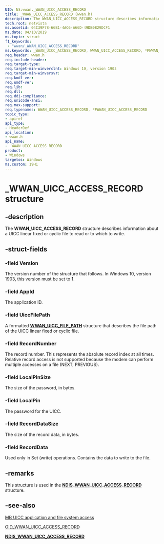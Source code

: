 ```yaml
---
UID: NS:wwan._WWAN_UICC_ACCESS_RECORD
title: _WWAN_UICC_ACCESS_RECORD (wwan.h)
description: The WWAN_UICC_ACCESS_RECORD structure describes information about a UICC linear fixed or cyclic file to read or to which to write. 
tech.root: netvista
ms.assetid: 04C39F78-66B1-4AC6-A66D-49DB0829DCF1
ms.date: 04/10/2019
ms.topic: struct
f1_keywords:
 - "wwan/_WWAN_UICC_ACCESS_RECORD"
ms.keywords: _WWAN_UICC_ACCESS_RECORD, WWAN_UICC_ACCESS_RECORD, *PWWAN_UICC_ACCESS_RECORD, 
req.header: wwan.h
req.include-header:
req.target-type:
req.target-min-winverclnt: Windows 10, version 1903
req.target-min-winversvr:
req.kmdf-ver:
req.umdf-ver:
req.lib:
req.dll:
req.ddi-compliance:
req.unicode-ansi:
req.max-support:
req.typenames: WWAN_UICC_ACCESS_RECORD, *PWWAN_UICC_ACCESS_RECORD
topic_type: 
- apiref
api_type: 
- HeaderDef
api_location: 
- wwan.h
api_name:  
- _WWAN_UICC_ACCESS_RECORD
product:
- Windows
targetos: Windows
ms.custom: 19H1
---
```


# _WWAN_UICC_ACCESS_RECORD structure

## -description

The **WWAN_UICC_ACCESS_RECORD** structure describes information about a UICC linear fixed or cyclic file to read or to which to write. 

## -struct-fields

### -field Version

The version number of the structure that follows. In Windows 10, version 1903, this version must be set to **1**.
 
### -field AppId

The application ID.

### -field UiccFilePath

A formatted [**WWAN_UICC_FILE_PATH**](../wwan/ns-wwan-_wwan_uicc_file_path.md) structure that describes the file path of the UICC linear fixed or cyclic file.

### -field RecordNumber

The record number. This represents the absolute record index at all times. Relative record access is not supported because the modem can perform multiple accesses on a file (NEXT, PREVIOUS).

### -field LocalPinSize

The size of the password, in bytes.

### -field LocalPin

The password for the UICC.

### -field RecordDataSize

The size of the record data, in bytes.

### -field RecordData

Used only in Set (write) operations. Contains the data to write to the file.

## -remarks

This structure is used in the [**NDIS_WWAN_UICC_ACCESS_RECORD**](../ndiswwan/ns-ndiswwan-_ndis_wwan_uicc_access_record.md) structure.

## -see-also

[MB UICC application and file system access](https://docs.microsoft.com/windows-hardware/drivers/network/mb-uicc-application-and-file-system-access)

[OID_WWAN_UICC_ACCESS_RECORD](https://docs.microsoft.com/windows-hardware/drivers/network/oid-wwan-uicc-access-record)

[**NDIS_WWAN_UICC_ACCESS_RECORD**](../ndiswwan/ns-ndiswwan-_ndis_wwan_uicc_access_record.md)
